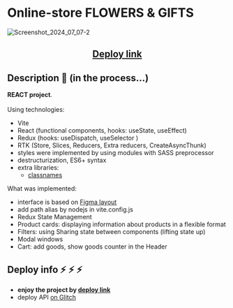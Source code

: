 # Online-store FLOWERS & GIFTS
![Screenshot_2024_07_07-2](https://github.com/PesukarhuTG/react-mirano/assets/39487464/ef107fa5-deca-4a10-a666-93716a89747b)
<h2 align="center"><a href="https://react-mirano.vercel.app" target="_blank">Deploy link</a></h2>


## Description :page_facing_up: (in the process...)

**REACT project**.<br><br>
Using technologies:

- Vite
- React (functional components, hooks: useState, useEffect)
- Redux (hooks: useDispatch, useSelector )
- RTK (Store, Slices, Reducers, Extra reducers, CreateAsyncThunk)
- styles were implemented by using modules with SASS preprocessor
- destructurization, ES6+ syntax
- extra libraries:
  - [classnames](https://www.npmjs.com/package/classnames)

What was implemented:

- interface is based on [Figma layout](https://www.figma.com/design/6IWKE30QwZ5btoaSx1BFo0/MIRANO-Online-store?m=auto&t=oeGg6M9B7ayjMLzK-6)
- add path alias by nodejs in vite.config.js
- Redux State Management
- Product cards: displaying information about products in a flexible format
- Filters: using Sharing state between components (lifting state up)
- Modal windows
- Cart: add goods, show goods counter in the Header

## Deploy info :zap: :zap: :zap:

- **enjoy the project by <a href="https://react-mirano.vercel.app/" target="_blank">deploy link</a>**
- deploy API [on Glitch](https://olivine-sky-vault.glitch.me/api-docs)
